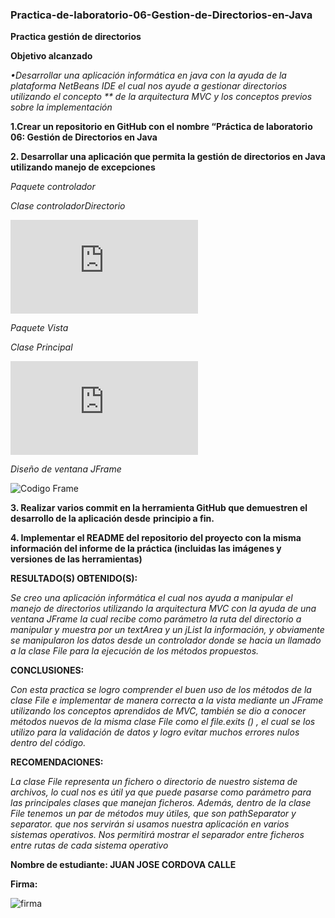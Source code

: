 ### Practica-de-laboratorio-06-Gestion-de-Directorios-en-Java

**Practica gestión de directorios**

**Objetivo alcanzado**

*•Desarrollar una aplicación informática en java con la ayuda de la plataforma NetBeans IDE el cual nos ayude a gestionar directorios utilizando el concepto ** 
de la arquitectura MVC y los conceptos previos sobre la implementación*

**1.Crear un repositorio en GitHub con el nombre “Práctica de laboratorio 06: Gestión de Directorios en Java** 


**2. Desarrollar una aplicación que permita la gestión de directorios en Java utilizando manejo de excepciones**

*Paquete controlador*

*Clase controladorDirectorio*

![controladorDirectorio](https://github.com/juancvxpro/-Pr-ctica-de-laboratorio-06-Gesti-n-de-Directorios-en-Java/blob/master/src/ec/edu/ups/controlador/ControladorDirectorio.java)

*Paquete Vista*

*Clase Principal*

![Principal](https://github.com/juancvxpro/-Pr-ctica-de-laboratorio-06-Gesti-n-de-Directorios-en-Java/blob/master/src/ec/edu/ups/vista/Principal.java)

*Diseño de ventana JFrame*

![Codigo Frame](https://github.com/juancvxpro/-Pr-ctica-de-laboratorio-06-Gesti-n-de-Directorios-en-Java/blob/master/src/ec/edu/ups/vista/Principal.form)



**3. Realizar varios commit en la herramienta GitHub que demuestren el desarrollo de la aplicación desde**
**principio a fin.**

**4. Implementar el README del repositorio del proyecto con la misma información del informe de la práctica (incluidas las imágenes y versiones de las herramientas)**

**RESULTADO(S) OBTENIDO(S):**

*Se creo una aplicación informática el cual nos ayuda a manipular el manejo de directorios utilizando la arquitectura MVC con la ayuda de una ventana JFrame la cual recibe como parámetro la ruta del directorio a manipular y muestra por un textArea y un jList la información, y obviamente se manipularon los datos desde un controlador donde se hacia un llamado a la clase File para la ejecución de los métodos propuestos.*

**CONCLUSIONES:**

*Con esta practica se logro comprender el buen uso de los métodos de la clase File e implementar de manera correcta a la vista mediante un JFrame utilizando los conceptos aprendidos de MVC, también se dio a conocer métodos nuevos de la misma clase File como el file.exits () , el cual se los utilizo para la validación de datos y logro evitar muchos errores nulos dentro del código.*

**RECOMENDACIONES:**

*La clase File representa un fichero o directorio de nuestro sistema de archivos, lo cual nos es útil ya que puede pasarse como parámetro para las principales clases que manejan ficheros. Además, dentro de la clase File tenemos un par de métodos muy útiles, que son pathSeparator y separator. que nos servirán si usamos nuestra aplicación en varios sistemas operativos. Nos permitirá mostrar el separador entre ficheros entre rutas de cada sistema operativo*


**Nombre de estudiante: JUAN JOSE CORDOVA CALLE**

**Firma:**

![firma](https://user-images.githubusercontent.com/65028186/82997078-86627b80-9fcb-11ea-9d83-b40f7b4e55d8.jpg)
